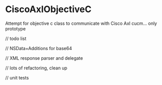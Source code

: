 # CiscoAxlObjectiveC
Attempt for objective c class to communicate with Cisco Axl cucm... only prototype


//  todo list

//  NSData+Additions for base64

//  XML response parser and delegate

//  lots of refactoring, clean up

//  unit tests
